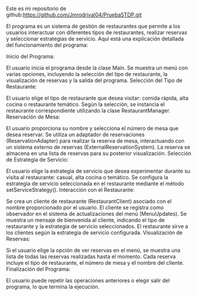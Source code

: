Este es mi repositorio de github:https://github.com/Jmrodrival04/Prueba5TDP.git

El programa es un sistema de gestión de restaurantes que permite a los usuarios interactuar con diferentes tipos de restaurantes, realizar reservas y seleccionar estrategias de servicio. Aquí está una explicación detallada del funcionamiento del programa:

Inicio del Programa:

El usuario inicia el programa desde la clase Main.
Se muestra un menú con varias opciones, incluyendo la selección del tipo de restaurante, la visualización de reservas y la salida del programa.
Selección del Tipo de Restaurante:

El usuario elige el tipo de restaurante que desea visitar: comida rápida, alta cocina o restaurante temático.
Según la selección, se instancia el restaurante correspondiente utilizando la clase RestaurantManager.
Reservación de Mesa:

El usuario proporciona su nombre y selecciona el número de mesa que desea reservar.
Se utiliza un adaptador de reservaciones (ReservationAdapter) para realizar la reserva de mesa, interactuando con un sistema externo de reservas (ExternalReservationSystem).
La reserva se almacena en una lista de reservas para su posterior visualización.
Selección de Estrategia de Servicio:

El usuario elige la estrategia de servicio que desea experimentar durante su visita al restaurante: casual, alta cocina o temático.
Se configura la estrategia de servicio seleccionada en el restaurante mediante el método setServiceStrategy().
Interacción con el Restaurante:

Se crea un cliente de restaurante (RestaurantClient) asociado con el nombre proporcionado por el usuario.
El cliente se registra como observador en el sistema de actualizaciones del menú (MenuUpdates).
Se muestra un mensaje de bienvenida al cliente, indicando el tipo de restaurante y la estrategia de servicio seleccionados.
El restaurante sirve a los clientes según la estrategia de servicio configurada.
Visualización de Reservas:

Si el usuario elige la opción de ver reservas en el menú, se muestra una lista de todas las reservas realizadas hasta el momento.
Cada reserva incluye el tipo de restaurante, el número de mesa y el nombre del cliente.
Finalización del Programa:

El usuario puede repetir las operaciones anteriores o elegir salir del programa, lo que termina la ejecución.
